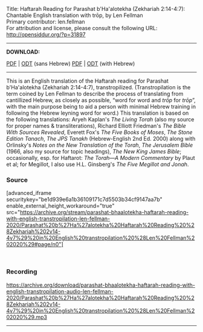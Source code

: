 <html>
<head></head>
<body>
Title: Haftarah Reading for Parashat b'Ha'alotekha (Zekhariah 2:14-4:7): Chantable English translation with trōp, by Len Fellman<br />
Primary contributor: len.fellman<br />
For attribution and license, please consult the following URL: <a href="http://opensiddur.org/?p=31897">http://opensiddur.org/?p=31897</a>
<p />
<hr />

<strong>DOWNLOAD:</strong> 

<a href="https://archive.org/download/parashat-bhaalotekha-haftarah-reading-with-english-transtropilation-len-fellman-2020/Parashat%20b%27Ha%27alotekha%20Haftarah%20Reading%20%28Zekhariah%202v14-4v7%29%20in%20English%20transtropilation%20%28Len%20Fellman%202020%29%20-%20english%20only.pdf">PDF</a> | <a href="https://archive.org/download/parashat-bhaalotekha-haftarah-reading-with-english-transtropilation-len-fellman-2020/Parashat%20b%27Ha%27alotekha%20Haftarah%20Reading%20%28Zekhariah%202v14-4v7%29%20in%20English%20transtropilation%20%28Len%20Fellman%202020%29%20-%20english%20only.odt">ODT</a> (sans Hebrew)
<a href="https://archive.org/download/parashat-bhaalotekha-haftarah-reading-with-english-transtropilation-len-fellman-2020/Parashat%20b%27Ha%27alotekha%20Haftarah%20Reading%20%28Zekhariah%202v14-4v7%29%20in%20English%20transtropilation%20%28Len%20Fellman%202020%29.pdf">PDF</a> | <a href="https://archive.org/download/parashat-bhaalotekha-haftarah-reading-with-english-transtropilation-len-fellman-2020/Parashat%20b%27Ha%27alotekha%20Haftarah%20Reading%20%28Zekhariah%202v14-4v7%29%20in%20English%20transtropilation%20%28Len%20Fellman%202020%29.odt">ODT</a> (with Hebrew)

<hr />

This is an English translation of the Haftarah reading for Parashat b'Ha'alotekha (Zekhariah 2:14-4:7), transtropilized. (Transtropilation is the term coined by Len Fellman to describe the process of translating from cantillized Hebrew, as closely as possible, “word for word and <em>trōp</em> for <em>trōp</em>”, with the main purpose being to aid a person with minimal Hebrew training in following the Hebrew leyning word for word.) This translation is based on the following translations: Aryeh Kaplan's <em>The Living Torah</em> (also my source for proper names &amp; transliterations), Richard Elliott Friedman's <em>The Bible With Sources Revealed</em>, Everett Fox's <em>The Five Books of Moses</em>, <em>The Stone Edition Tanach</em>, <em>The JPS Tanakh</em> (Hebrew-English 2nd Ed. 2000) along with Orlinsky's <em>Notes on the New Translation of the Torah</em>, <em>The Jerusalem Bible</em> (1966, also my source for topic headings), <em>The New King James Bible</em>; occasionally, esp. for Haftarot: <em>The Torah—A Modern Commentary</em> by Plaut et al; for Megillot, I also use H.L. Ginsberg's <em>The Five Megillot and Jonah</em>.

<h3>Source</h3>

[advanced_iframe securitykey="be1d939e6a1b36109171c7d5503b34cf9147aa7b" enable_external_height_workaround="true" src="https://archive.org/stream/parashat-bhaalotekha-haftarah-reading-with-english-transtropilation-len-fellman-2020/Parashat%20b%27Ha%27alotekha%20Haftarah%20Reading%20%28Zekhariah%202v14-4v7%29%20in%20English%20transtropilation%20%28Len%20Fellman%202020%29#page/n0"]

&nbsp;

<h3>Recording</h3>

https://archive.org/download/parashat-bhaalotekha-haftarah-reading-with-english-transtropilation-audio-len-fellman-2020/Parashat%20b%27Ha%27alotekha%20Haftarah%20Reading%20%28Zekhariah%202v14-4v7%29%20in%20English%20transtropilation%20%28Len%20Fellman%202020%29.mp3

<hr />

&nbsp;
</body>
</html>